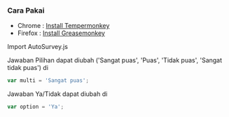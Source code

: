 ### Cara Pakai

* Chrome : [Install Tempermonkey](https://chrome.google.com/webstore/detail/tampermonkey/dhdgffkkebhmkfjojejmpbldmpobfkfo?hl=en)
* Firefox : [Install Greasemonkey](https://addons.mozilla.org/en-US/firefox/addon/greasemonkey/)

Import AutoSurvey.js

Jawaban Pilihan dapat diubah ('Sangat puas', 'Puas', 'Tidak puas', 'Sangat tidak puas') di
```javascript
var multi = 'Sangat puas';
```

Jawaban Ya/Tidak dapat diubah di
```javascript
var option = 'Ya';
```
